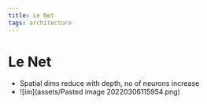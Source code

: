 ```yaml
---
title: Le Net
tags: architecture
---
```


# Le Net
- Spatial dims reduce with depth, no of neurons increase
- ![im](assets/Pasted image 20220306115954.png)

